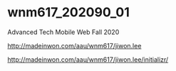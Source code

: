 # wnm617_202090_01
Advanced Tech Mobile Web Fall 2020

http://madeinwon.com/aau/wnm617/jiwon.lee

http://madeinwon.com/aau/wnm617/jiwon.lee/initializr/
